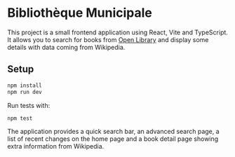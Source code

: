 # Bibliothèque Municipale

This project is a small frontend application using React, Vite and TypeScript. It allows you to search for books from [Open Library](https://openlibrary.org) and display some details with data coming from Wikipedia.

## Setup

```bash
npm install
npm run dev
```

Run tests with:

```bash
npm test
```

The application provides a quick search bar, an advanced search page, a list of recent changes on the home page and a book detail page showing extra information from Wikipedia.

